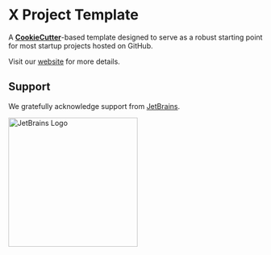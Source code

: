 # X Project Template

A [**CookieCutter**](https://github.com/cookiecutter/cookiecutter)-based template designed to serve as a robust starting point for most startup projects hosted on GitHub.

Visit our [website](https://x-pt.github.io) for more details.

## Support

We gratefully acknowledge support from [JetBrains](https://www.jetbrains.com/community/opensource/#support).

<a href="https://www.jetbrains.com/community/opensource/#support">
    <img src="https://resources.jetbrains.com/storage/products/company/brand/logos/jb_beam.png" alt="JetBrains Logo" width="256" height="256"/>
</a>
